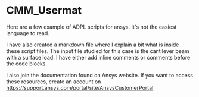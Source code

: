 # CMM_Usermat

Here are a few example of ADPL scripts for ansys. It's not the easiest language to read.

I have also created a markdown file where I explain a bit what is inside these script files. The input file studied for this case is the cantilever beam with a surface load. I have either add inline comments or comments before the code blocks.

I also join the documentation found on Ansys website. If you want to access these resources, create an account on https://support.ansys.com/portal/site/AnsysCustomerPortal

